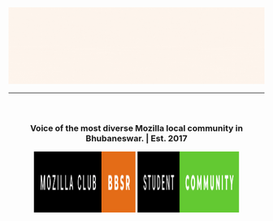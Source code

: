 ![Mozilla Club Bbsr](./assets/Mozilla_Banner_GIF.gif)

---

<h3><strong></br><p align="center">Voice of the most diverse Mozilla local community in Bhubaneswar. | Est. 2017</p></strong>

<p align="center">
  <img width="200" height="120" src="./assets/mozilla-club-bbsr.svg">  
  <img width="200" height="120" src="./assets/student-community.svg">
</p>
</h3>





<!-- Extra Badges ->
<!-- 
[![Ask Us Anything !](https://img.shields.io/badge/Ask%20Us-Anything-1abc9c.svg)](https://github.com/orgs/mozilla-bbsr "github.com/mozilla-bbsr")
[![Mozilla-Student-Community](https://img.shields.io/badge/Mozilla%20Student-Community-0D0D0D.svg)](https://github.com/orgs/mozilla-bbsr "Mozilla Bbsr")

 -->





